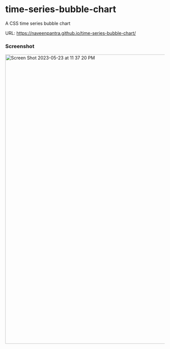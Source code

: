 # time-series-bubble-chart
A CSS time series bubble chart

URL: https://naveenpantra.github.io/time-series-bubble-chart/

### Screenshot
<img width="915" alt="Screen Shot 2023-05-23 at 11 37 20 PM" src="https://github.com/NaveenPantra/time-series-bubble-chart/assets/26146760/ba2272f2-07b7-44ff-bbad-13d992691aed">
